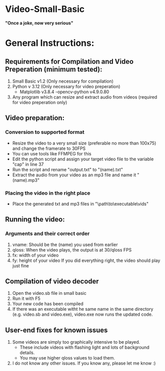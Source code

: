 # Video-Small-Basic
**"Once a joke, now very serious"**

# General Instructions:

## Requirements for Compilation and Video Preperation (minimum tested):
1. Small Basic v1.2 (Only necessary for compilation)
2. Python v 3.12 (Only necessary for video preperation)
     - Matplotlib v3.8.4
     -opencv-python v4.9.0.80
3. Any program which can resize and extract audio from videos (required for video preperation only)

## Video preparation:

### Conversion to supported format
*  Resize the video to a very small size (preferable no more than 100x75) and change the framerate to 30FPS
*  You can use tools like FFMPEG for this
*  Edit the python script and assign your target video file to the variable "cap" in line 37
*  Run the script and rename "output.txt" to "(name).txt"
*  Extract the audio from your video as an mp3 file and name it "(name).mp3"

### Placing the video in the right place
*  Place the generated txt and mp3 files in "\path\to\executable\vids\"

## Running the video:

### Arguments and their correct order
1. vname: Should be the (name) you used from earlier
2. qloss: When the video plays, the output is at 30/qloss FPS
3. fx: width of your video
4. fy: height of your video
If you did everything right, the video should play just fine

## Compilation of video decoder
1. Open the video.sb file in small basic
2. Run it with F5
3. Your new code has been compiled
4. If there was an executable witht he same name in the same directory (e.g. video.sb and video.exe), video.exe now runs the updated code.

## User-end fixes for known issues
1.  Some videos are simply too graphically intensive to be played.
     - These include videos with flashing light and lots of background details.
     - You may use higher qloss values to load them.
2.   I do not know any other issues. If you know any, please let me know :)
